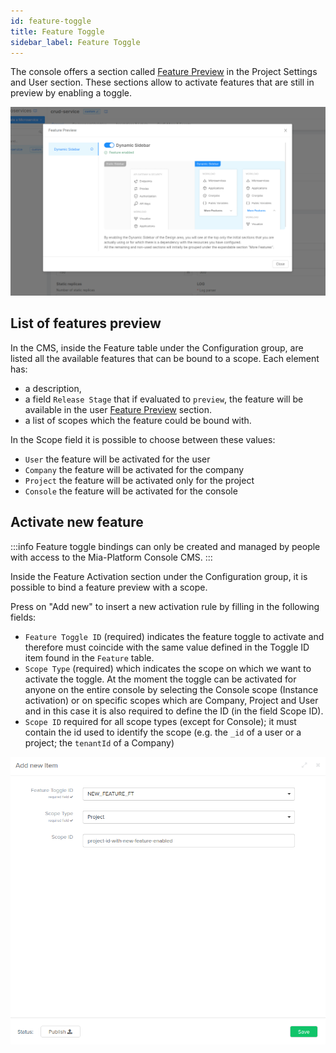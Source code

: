 ```yaml
---
id: feature-toggle
title: Feature Toggle
sidebar_label: Feature Toggle
---
```


The console offers a section called [Feature Preview](/development_suite/user-settings/feature-preview.md) in the Project Settings and User section. These sections allow to activate features that are still in preview by enabling a toggle.

![feature preview](../development_suite/user-settings/img/enabling-feature-preview.png)

## List of features preview
In the CMS, inside the Feature table under the Configuration group, are listed all the available features that can be bound to a scope.
Each element has:
- a description,
- a field `Release Stage` that if evaluated to `preview`, the feature will be available in the user [Feature Preview](/development_suite/user-settings/feature-preview.md) section.
- a list of scopes which the feature could be bound with.

In the Scope field it is possible to choose between these values:
- `User` the feature will be activated for the user
- `Company` the feature will be activated for the company
- `Project` the feature will be activated only for the project
- `Console` the feature will be activated for the console

## Activate new feature
:::info
Feature toggle bindings can only be created and managed by people with access to the Mia-Platform Console CMS.
:::

Inside the Feature Activation section under the Configuration group, it is possible to bind a feature preview with a scope.

Press on "Add new" to insert a new activation rule by filling in the following fields:
- `Feature Toggle ID` (required) indicates the feature toggle to activate and therefore must coincide with the same value defined in the Toggle ID item found in the `Feature` table.
- `Scope Type` (required) which indicates the scope on which we want to activate the toggle. At the moment the toggle can be activated for anyone on the entire console by selecting the Console scope (Instance activation) or on specific scopes which are Company, Project and User and in this case it is also required to define the ID (in the field Scope ID).
- `Scope ID` required for all scope types (except for Console); it must contain the id used to identify the scope (e.g. the `_id` of a user or a project; the `tenantId` of a Company)

![activate feature](img/activate-feature.png)
